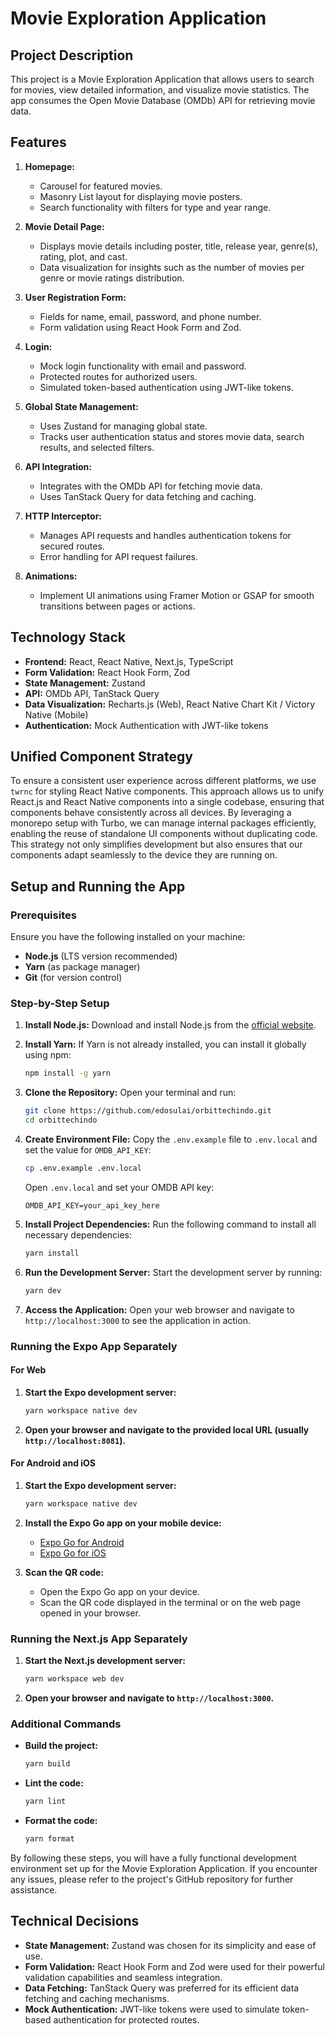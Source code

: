 # Movie Exploration Application

## Project Description
This project is a Movie Exploration Application that allows users to search for movies, view detailed information, and visualize movie statistics. The app consumes the Open Movie Database (OMDb) API for retrieving movie data.

## Features
1. **Homepage:**
   - Carousel for featured movies.
   - Masonry List layout for displaying movie posters.
   - Search functionality with filters for type and year range.

2. **Movie Detail Page:**
   - Displays movie details including poster, title, release year, genre(s), rating, plot, and cast.
   - Data visualization for insights such as the number of movies per genre or movie ratings distribution.

3. **User Registration Form:**
   - Fields for name, email, password, and phone number.
   - Form validation using React Hook Form and Zod.

4. **Login:**
   - Mock login functionality with email and password.
   - Protected routes for authorized users.
   - Simulated token-based authentication using JWT-like tokens.

5. **Global State Management:**
   - Uses Zustand for managing global state.
   - Tracks user authentication status and stores movie data, search results, and selected filters.

6. **API Integration:**
   - Integrates with the OMDb API for fetching movie data.
   - Uses TanStack Query for data fetching and caching.

7. **HTTP Interceptor:**
   - Manages API requests and handles authentication tokens for secured routes.
   - Error handling for API request failures.

8. **Animations:**
   - Implement UI animations using Framer Motion or GSAP for smooth transitions between pages or actions.

## Technology Stack
- **Frontend:** React, React Native, Next.js, TypeScript
- **Form Validation:** React Hook Form, Zod
- **State Management:** Zustand
- **API:** OMDb API, TanStack Query
- **Data Visualization:** Recharts.js (Web), React Native Chart Kit / Victory Native (Mobile)
- **Authentication:** Mock Authentication with JWT-like tokens

## Unified Component Strategy
To ensure a consistent user experience across different platforms, we use `twrnc` for styling React Native components. This approach allows us to unify React.js and React Native components into a single codebase, ensuring that components behave consistently across all devices. By leveraging a monorepo setup with Turbo, we can manage internal packages efficiently, enabling the reuse of standalone UI components without duplicating code. This strategy not only simplifies development but also ensures that our components adapt seamlessly to the device they are running on.

## Setup and Running the App

### Prerequisites
Ensure you have the following installed on your machine:
- **Node.js** (LTS version recommended)
- **Yarn** (as package manager)
- **Git** (for version control)

### Step-by-Step Setup

1. **Install Node.js:**
   Download and install Node.js from the [official website](https://nodejs.org/).

2. **Install Yarn:**
   If Yarn is not already installed, you can install it globally using npm:
   ```bash
   npm install -g yarn
   ```

3. **Clone the Repository:**
   Open your terminal and run:
   ```bash
   git clone https://github.com/edosulai/orbittechindo.git
   cd orbittechindo
   ```

4. **Create Environment File:**
   Copy the `.env.example` file to `.env.local` and set the value for `OMDB_API_KEY`:
   ```bash
   cp .env.example .env.local
   ```

   Open `.env.local` and set your OMDB API key:
   ```env
   OMDB_API_KEY=your_api_key_here
   ```

5. **Install Project Dependencies:**
   Run the following command to install all necessary dependencies:
   ```bash
   yarn install
   ```

6. **Run the Development Server:**
   Start the development server by running:
   ```bash
   yarn dev
   ```

7. **Access the Application:**
   Open your web browser and navigate to `http://localhost:3000` to see the application in action.

### Running the Expo App Separately

#### For Web
1. **Start the Expo development server:**
   ```bash
   yarn workspace native dev
   ```

2. **Open your browser and navigate to the provided local URL (usually `http://localhost:8081`).**

#### For Android and iOS
1. **Start the Expo development server:**
   ```bash
   yarn workspace native dev
   ```

2. **Install the Expo Go app on your mobile device:**
   - [Expo Go for Android](https://play.google.com/store/apps/details?id=host.exp.exponent)
   - [Expo Go for iOS](https://apps.apple.com/us/app/expo-go/id982107779)

3. **Scan the QR code:**
   - Open the Expo Go app on your device.
   - Scan the QR code displayed in the terminal or on the web page opened in your browser.

### Running the Next.js App Separately

1. **Start the Next.js development server:**
   ```bash
   yarn workspace web dev
   ```

2. **Open your browser and navigate to `http://localhost:3000`.**

### Additional Commands

- **Build the project:**
  ```bash
  yarn build
  ```

- **Lint the code:**
  ```bash
  yarn lint
  ```

- **Format the code:**
  ```bash
  yarn format
  ```

By following these steps, you will have a fully functional development environment set up for the Movie Exploration Application. If you encounter any issues, please refer to the project's GitHub repository for further assistance.

## Technical Decisions
- **State Management:** Zustand was chosen for its simplicity and ease of use.
- **Form Validation:** React Hook Form and Zod were used for their powerful validation capabilities and seamless integration.
- **Data Fetching:** TanStack Query was preferred for its efficient data fetching and caching mechanisms.
- **Mock Authentication:** JWT-like tokens were used to simulate token-based authentication for protected routes.

